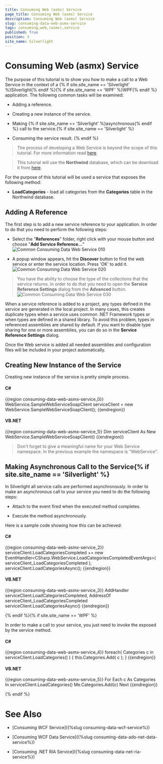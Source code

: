 ```yaml
---
title: Consuming Web (asmx) Service
page_title: Consuming Web (asmx) Service
description: Consuming Web (asmx) Service
slug: consuming-data-web-asmx-service
tags: consuming,web,(asmx),service
published: True
position: 3
site_name: Silverlight
---
```


# Consuming Web (asmx) Service



The purpose of this tutorial is to show you how to make a call to a Web Service in the context of a {% if site.site_name == 'Silverlight' %}Silverlight{% endif %}{% if site.site_name == 'WPF' %}WPF{% endif %} application. The following common tasks will be examined:

* Adding a reference.

* Creating a new instance of the service.

* Making {% if site.site_name == 'Silverlight' %}asynchronous{% endif %} call to the service.{% if site.site_name == 'Silverlight' %}

* Consuming the service result.
        {% endif %}

>The process of developing a Web Service is beyond the scope of this tutorial. For more information read [here](http://msdn.microsoft.com/en-us/library/t745kdsh.aspx).

>This tutorial will use the __Northwind__ database, which can be download it from [here](http://www.microsoft.com/downloads/details.aspx?FamilyID=06616212-0356-46A0-8DA2-EEBC53A68034&displaylang=en).

For the purpose of this tutorial will be used a service that exposes the following method:

* __LoadCategories__ - load all categories from the __Categories__ table in the Northwind database. 

## Adding A Reference

The first step is to add a new service reference to your application. In order to do that you need to perform the following steps:

* Select the "__References__" folder, right click with your mouse button and choose "__Add Service Reference...__"
![Common Consuming Data Web Service 010](images/Common_ConsumingDataWebService_010.png)

* A popup window appears, hit the __Discover__ button to find the web service or enter the service location. Press 'OK' to add it.
![Common Consuming Data Web Service 020](images/Common_ConsumingDataWebService_020.png)

>You have the ability to choose the type of the collections that the service returns. In order to do that you need to open the __Service Reference Settings__ dialog from the __Advanced__ button.
![Common Consuming Data Web Service 030](images/Common_ConsumingDataWebService_030.png)

When a service reference is added to a project, any types defined in the service are generated in the local project. In many cases, this creates duplicate types when a service uses common .NET Framework types or when types are defined in a shared library. To avoid this problem, types in referenced assemblies are shared by default. If you want to disable type sharing for one or more assemblies, you can do so in the __Service Reference Settings__ dialog.

Once the Web service is added all needed assemblies and configuration files will be included in your project automatically. 

## Creating New Instance of the Service

Creating new instance of the service is pretty simple process.

#### __C#__

{{region consuming-data-web-asmx-service_0}}
	WebService.SampleWebServiceSoapClient serviceClient = new WebService.SampleWebServiceSoapClient();
	{{endregion}}



#### __VB.NET__

{{region consuming-data-web-asmx-service_1}}
	Dim serviceClient As New WebService.SampleWebServiceSoapClient()
	{{endregion}}



>Don't forget to give a meaningful name for your Web Service namespace. In the previous example the namespace is "WebService".

## Making Asynchronous Call to the Service{% if site.site_name == 'Silverlight' %}

In Silverlight all service calls are performed asynchronously. In order to make an asynchronous call to your service you need to do the following steps:

* Attach to the event fired when the executed method completes.

* Execute the method asynchronously.

Here is a sample code showing how this can be achieved:

#### __C#__

{{region consuming-data-web-asmx-service_2}}
	serviceClient.LoadCategoriesCompleted += new EventHandler<CSharp.WebService.LoadCategoriesCompletedEventArgs>( serviceClient_LoadCategoriesCompleted );
	serviceClient.LoadCategoriesAsync();
	{{endregion}}



#### __VB.NET__

{{region consuming-data-web-asmx-service_3}}
	AddHandler serviceClient.LoadCategoriesCompleted, AddressOf serviceClient_LoadCategoriesCompleted
	serviceClient.LoadCategoriesAsync()
	{{endregion}}

{% endif %}{% if site.site_name == 'WPF' %}

In order to make a call to your service, you just need to invoke the exposed by the service method. 

#### __C#__

{{region consuming-data-web-asmx-service_4}}
	foreach( Categories c in serviceClient.LoadCategories() )
	{
	    this.Categories.Add( c );
	}
	{{endregion}}



#### __VB.NET__

{{region consuming-data-web-asmx-service_5}}
	For Each c As Categories In serviceClient.LoadCategories()
	    Me.Categories.Add(c)
	Next
	{{endregion}}

{% endif %}

# See Also

 * [Consuming WCF Service]({%slug consuming-data-wcf-service%})

 * [Consuming WCF Data Service]({%slug consuming-data-ado-net-data-service%})

 * [Consuming .NET RIA Service]({%slug consuming-data-net-ria-service%})
